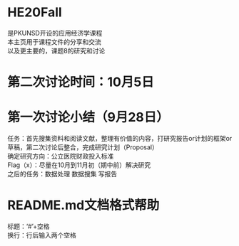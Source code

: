 # HE20Fall
是PKUNSD开设的应用经济学课程  
本主页用于课程文件的分享和交流  
以及更主要的，课题8的研究和讨论
  
  
# 第二次讨论时间：10月5日
  
  
# 第一次讨论小结（9月28日）
任务：首先搜集资料和阅读文献，整理有价值的内容，打研究报告or计划的框架or草稿，第二次讨论后整合，完成研究计划（Proposal）  
确定研究方向：公立医院财政投入标准  
Flag（x）：尽量在10月到11月初（期中前）解决研究  
之后的任务：数据处理 数据搜集 写报告  
  
  
# README.md文档格式帮助
标题：‘#’+空格  
换行：行后输入两个空格  
